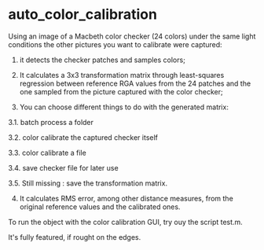 # auto_color_calibration

Using an image of a Macbeth color checker (24 colors) under the same light conditions the other pictures you want to calibrate were captured:

1. it detects the checker patches and samples colors; 

2. It calculates a 3x3 transformation matrix through least-squares regression between reference RGA values from the 24 patches and the one sampled from the picture captured with the color checker;

3. You can choose different things to do with the generated matrix: 
  
  3.1. batch process a folder
  
  3.2. color calibrate the captured checker itself
  
  3.3. color calibrate a file
  
  3.4. save checker file for later use
  
  3.5. Still missing : save the transformation matrix.

4. It calculates RMS error, among other distance measures, from the original reference values and the calibrated ones.

To run the object with the color calibration GUI, try ouy the script test.m.

It's fully featured, if rought on the edges.
